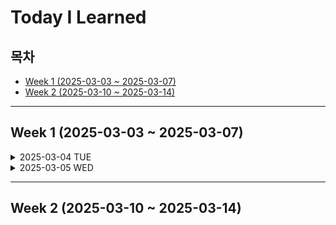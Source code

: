 # Today I Learned

## 목차

- [Week 1 (2025-03-03 ~ 2025-03-07)](#week-1-2025-03-03---2025-03-07)
- [Week 2 (2025-03-10 ~ 2025-03-14)](#week-2-2025-03-10---2025-03-14)

---

## Week 1 (2025-03-03 ~ 2025-03-07)

<details>
<summary>2025-03-04 TUE</summary>

### DDD(Domain Driven Design)란?

도메인 패턴을 줌심에 놓고 설계하는 패턴 </br>
즉, 도메인 간의 상호작용이 설계의 중심이 됨.

도메인이란, 소프트웨어로 해결하고자 하는 문제의 영역, 실세계에서 사건이 발생하는 집합과 같은 말들로 정의 </br>
DDD에서의 도메인이란 비즈니스 도메인을 의미하며, 비즈니스 도메인은 유사한 업무의 집합

### DDD의 특징

- 핵심 도메인과 도메인 로직에 초점을 맞춤
- Entity와 도메인 개념의 일치를 지향
- 각 도메인은 서로 협력하지만 책임과 역할이 명확하여 **높은 응집도와 낮은 결합도**를 갖는 상태를 지향 </br>
  ⇒ 이를 통해 변경과 확장에 대해 유연한 코드 작성 가능

### DDD의 Layered Architecture

- UI
- Application
- Domain
- Infrastructure

</details>

<details>
<summary>2025-03-05 WED</summary>

### DDD의 레이어드 아키텍처
1. UI
- 사용자 요청에 대해 해석하고 응답하는 일을 책임지는 계층
- 사용자에게 UI를 제공하거나 클라이언트에 응답을 다시 보내는 역할을 하는 모든 클래스 포함
- 클라이언트로부터 request를 받고 response를 return하는 API 정의

2. Application
- 비즈니스 로직을 정의하고 정상적으로 수행될 수 있도록 Domain 계층과 Infrastructure 계층을 연결해주는 계층
- 많은 정보를 가지고 있지 않게 유지하는 것이 중요
- 실질적인 데이터의 상태 변화 등의 처리는 Domain 계층에서 진행할 수 있도록 위임하는 것이 중요

3. Domain
- 비즈니스 규칙, 정보에 대한 실질적인 도메인에 대한 정보를 가지고 있으며 이 모든 것을 책임지는 계층
- Entity를 활용하여 도메인 로직이 실행되며, 업무 상황을 반영하여 상태를 제어하는 역할에 집중

4. Infrastructure
- 외부와의 통신(DB, 메시징 시스템 등)을 담당하는 계층
- 해당 계층에서 얻어온 정보를 Application 계층 또는 Domain 계층에 전달하는 것이 주 역할

</details>

---

## Week 2 (2025-03-10 ~ 2025-03-14)
